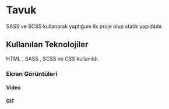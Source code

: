 <h1>Tavuk</h1>

SASS ve SCSS kullanarak yaptığum ilk proje olup statik yapıdadır.

<h2> Kullanılan Teknolojiler</h2>

HTML , SASS , SCSS ve CSS kullanıldı.


<h3>Ekran Görüntüleri</h3>



<h4> Video </h4>






<h4> GIF </h4>


